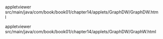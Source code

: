 



appletviewer src/main/java/com/book/book01/chapter14/applets/GraphDW/GraphDW.html

appletviewer src/main/java/com/book/book01/chapter14/applets/GraphDW/GraphW.html





